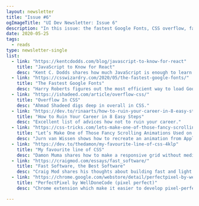 ```yaml
---
layout: newsletter
title: "Issue #6"
ogImageTitle: "UI Dev Newsletter: Issue 6"
description: "In this issue: the fastest Google Fonts, CSS overflow, fast software, and more."
date: 2020-05-25
tags:
  - reads
type: newsletter-single
list:
  - link: "https://kentcdodds.com/blog/javascript-to-know-for-react"
    title: "JavaScript to Know for React"
    desc: "Kent C. Dodds shares how much JavaScript is enough to learn React."
  - link: "https://csswizardry.com/2020/05/the-fastest-google-fonts/"
    title: "The Fastest Google Fonts"
    desc: "Harry Roberts figures out the most efficient way to load Google Fonts."
  - link: "https://ishadeed.com/article/overflow-css/"
    title: "Overflow In CSS"
    desc: "Ahmad Shadeed digs deep in overall in CSS."
  - link: "https://dev.to/rinaarts/how-to-ruin-your-career-in-8-easy-steps-71"
    title: "How to Ruin Your Career in 8 Easy Steps"
    desc: "Excellent list of advices how not to ruin your career."
  - link: "https://css-tricks.com/lets-make-one-of-those-fancy-scrolling-animations-used-on-apple-product-pages/"
    title: "Let’s Make One of Those Fancy Scrolling Animations Used on Apple Product Pages"
    desc: "Jurn van Wissen shows how to recreate an animation from Apple’s site."
  - link: "https://dev.to/thedamon/my-favourite-line-of-css-4klp"
    title: "My favourite line of CSS"
    desc: "Damon Muma shares how to make a responsive grid without media queries."
  - link: "https://craigmod.com/essays/fast_software/"
    title: "Fast Software, the Best Software"
    desc: "Craig Mod shares his thoughts about building fast and light software."
  - link: "https://chrome.google.com/webstore/detail/perfectpixel-by-welldonec/dkaagdgjmgdmbnecmcefdhjekcoceebi?hl=en"
    title: "PerfectPixel by WellDoneCode (pixel perfect)"
    desc: "Chrome extension which make it easier to develop pixel-perfect sites."

---
```

